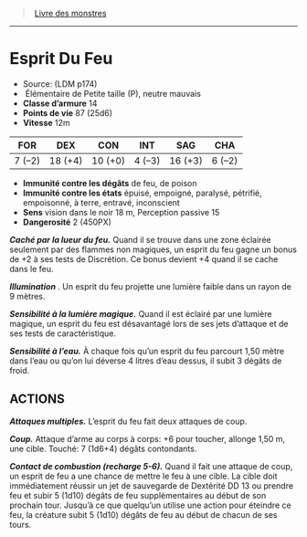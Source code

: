 ﻿> [Livre des monstres](tome_of_beasts.md)

---

# Esprit Du Feu

- Source: (LDM p174)
-  Élémentaire de Petite taille (P), neutre mauvais
- **Classe d’armure** 14
- **Points de vie** 87 (25d6)
- **Vitesse** 12m

|FOR|DEX|CON|INT|SAG|CHA|
|---|---|---|---|---|---|
|7 (–2)|18 (+4)|10 (+0)|4 (–3)|16 (+3)|6 (–2)|

- **Immunité contre les dégâts** de feu, de poison
- **Immunité contre les états** épuisé, empoigné, paralysé, pétrifié, empoisonné, à terre, entravé, inconscient
- **Sens** vision dans le noir 18 m, Perception passive 15
- **Dangerosité** 2 (450PX)

**_Caché par la lueur du feu._** Quand il se trouve dans une zone éclairée seulement par des flammes non magiques, un esprit du feu gagne un bonus de +2 à ses tests de Discrétion. Ce bonus devient +4 quand il se cache dans le feu.

**_Illumination_** . Un esprit du feu projette une lumière faible dans un rayon de 9 mètres.

**_Sensibilité à la lumière magique._** Quand il est éclairé par une lumière magique, un esprit du feu est désavantagé lors de ses jets d’attaque et de ses tests de caractéristique.

**_Sensibilité à l’eau._** À chaque fois qu’un esprit du feu parcourt 1,50 mètre dans l’eau ou qu’on lui déverse 4 litres d’eau dessus, il subit 3 dégâts de froid.

## ACTIONS

**_Attaques multiples._** L’esprit du feu fait deux attaques de coup.

**_Coup._** Attaque d’arme au corps à corps: +6 pour toucher, allonge 1,50 m, une cible. Touché: 7 (1d6+4) dégâts contondants.

**_Contact de combustion (recharge 5-6)._** Quand il fait une attaque de coup, un esprit de feu a une chance de mettre le feu à une cible. La cible doit immédiatement réussir un jet de sauvegarde de Dextérité DD 13 ou prendre feu et subir 5 (1d10) dégâts de feu supplémentaires au début de son prochain tour. Jusqu’à ce que quelqu’un utilise une action pour éteindre ce feu, la créature subit 5 (1d10) dégâts de feu au début de chacun de ses tours.

